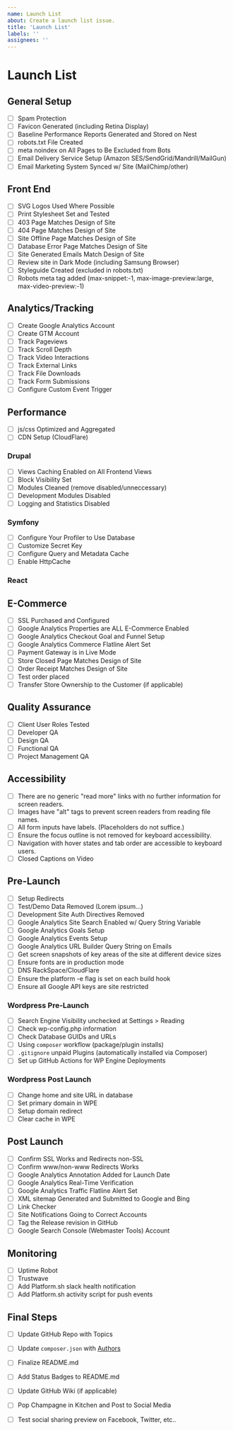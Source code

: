 ```yaml
---
name: Launch List
about: Create a launch list issue.
title: 'Launch List'
labels: ''
assignees: ''
---
```


# Launch List #

## General Setup ##
- [ ] Spam Protection
- [ ] Favicon Generated (including Retina Display)
- [ ] Baseline Performance Reports Generated and Stored on Nest
- [ ] robots.txt File Created
- [ ] meta noindex on All Pages to Be Excluded from Bots
- [ ] Email Delivery Service Setup (Amazon SES/SendGrid/Mandrill/MailGun)
- [ ] Email Marketing System Synced w/ Site (MailChimp/other)

## Front End ##
- [ ] SVG Logos Used Where Possible
- [ ] Print Stylesheet Set and Tested
- [ ] 403 Page Matches Design of Site
- [ ] 404 Page Matches Design of Site
- [ ] Site Offline Page Matches Design of Site
- [ ] Database Error Page Matches Design of Site
- [ ] Site Generated Emails Match Design of Site
- [ ] Review site in Dark Mode (including Samsung Browser)
- [ ] Styleguide Created (excluded in robots.txt)
- [ ] Robots meta tag added (max-snippet:-1, max-image-preview:large, max-video-preview:-1)

## Analytics/Tracking ##
- [ ] Create Google Analytics Account
- [ ] Create GTM Account
- [ ] Track Pageviews
- [ ] Track Scroll Depth
- [ ] Track Video Interactions
- [ ] Track External Links
- [ ] Track File Downloads
- [ ] Track Form Submissions
- [ ] Configure Custom Event Trigger

## Performance ##
- [ ] js/css Optimized and Aggregated
- [ ] CDN Setup (CloudFlare)

### Drupal ###
- [ ] Views Caching Enabled on All Frontend Views
- [ ] Block Visibility Set
- [ ] Modules Cleaned (remove disabled/unneccessary)
- [ ] Development Modules Disabled
- [ ] Logging and Statistics Disabled

### Symfony ###
- [ ] Configure Your Profiler to Use Database
- [ ] Customize Secret Key
- [ ] Configure Query and Metadata Cache
- [ ] Enable HttpCache

### React ###

## E-Commerce ##
- [ ] SSL Purchased and Configured
- [ ] Google Analytics Properties are ALL E-Commerce Enabled
- [ ] Google Analytics Checkout Goal and Funnel Setup
- [ ] Google Analytics Commerce Flatline Alert Set
- [ ] Payment Gateway is in Live Mode
- [ ] Store Closed Page Matches Design of Site
- [ ] Order Receipt Matches Design of Site
- [ ] Test order placed
- [ ] Transfer Store Ownership to the Customer (if applicable)

## Quality Assurance ##
- [ ] Client User Roles Tested
- [ ] Developer QA
- [ ] Design QA
- [ ] Functional QA
- [ ] Project Management QA

## Accessibility ##
- [ ] There are no generic "read more" links with no further information for screen readers.
- [ ] Images have "alt" tags to prevent screen readers from reading file names.
- [ ] All form inputs have labels. (Placeholders do not suffice.)
- [ ] Ensure the focus outline is not removed for keyboard accessibility.
- [ ] Navigation with hover states and tab order are accessible to keyboard users.
- [ ] Closed Captions on Video

## Pre-Launch ##
- [ ] Setup Redirects
- [ ] Test/Demo Data Removed (Lorem ipsum...)
- [ ] Development Site Auth Directives Removed
- [ ] Google Analytics Site Search Enabled w/ Query String Variable
- [ ] Google Analytics Goals Setup
- [ ] Google Analytics Events Setup
- [ ] Google Analytics URL Builder Query String on Emails
- [ ] Get screen snapshots of key areas of the site at different device sizes
- [ ] Ensure fonts are in production mode
- [ ] DNS RackSpace/CloudFlare
- [ ] Ensure the platform -e flag is set on each build hook
- [ ] Ensure all Google API keys are site restricted

### Wordpress Pre-Launch ###
- [ ] Search Engine Visibility unchecked at Settings > Reading
- [ ] Check wp-config.php information
- [ ] Check Database GUIDs and URLs
- [ ] Using `composer` workflow (package/plugin installs)
- [ ] `.gitignore` unpaid Plugins (automatically installed via Composer)
- [ ] Set up GitHub Actions for WP Engine Deployments

### Wordpress Post Launch ###
- [ ] Change home and site URL in database
- [ ] Set primary domain in WPE
- [ ] Setup domain redirect
- [ ] Clear cache in WPE

## Post Launch ##
- [ ] Confirm SSL Works and Redirects non-SSL
- [ ] Confirm www/non-www Redirects Works
- [ ] Google Analytics Annotation Added for Launch Date
- [ ] Google Analytics Real-Time Verification
- [ ] Google Analytics Traffic Flatline Alert Set
- [ ] XML sitemap Generated and Submitted to Google and Bing
- [ ] Link Checker
- [ ] Site Notifications Going to Correct Accounts
- [ ] Tag the Release revision in GitHub
- [ ] Google Search Console (Webmaster Tools) Account

## Monitoring ##
- [ ] Uptime Robot
- [ ] Trustwave
- [ ] Add Platform.sh slack health notification
- [ ] Add Platform.sh activity script for push events

## Final Steps ##
- [ ] Update GitHub Repo with Topics
- [ ] Update `composer.json` with [Authors](https://github.com/grayloon/greet-on-repeat-website/blob/main/composer.json#L7)
- [ ] Finalize README.md
- [ ] Add Status Badges to README.md
- [ ] Update GitHub Wiki (if applicable)
- [ ] Pop Champagne in Kitchen and Post to Social Media
- [ ] Test social sharing preview on Facebook, Twitter, etc..

